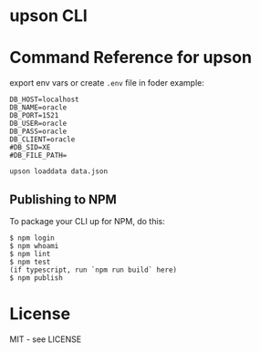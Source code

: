 # upson CLI

# Command Reference for upson
export env vars or create `.env` file in foder 
example:
```
DB_HOST=localhost
DB_NAME=oracle
DB_PORT=1521
DB_USER=oracle
DB_PASS=oracle
DB_CLIENT=oracle
#DB_SID=XE
#DB_FILE_PATH=
```
```
upson loaddata data.json
```

## Publishing to NPM

To package your CLI up for NPM, do this:

```shell
$ npm login
$ npm whoami
$ npm lint
$ npm test
(if typescript, run `npm run build` here)
$ npm publish
```

# License

MIT - see LICENSE

